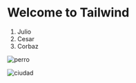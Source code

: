 # Welcome to Tailwind

1. Julio
2. Cesar
3. Corbaz

<img src="https://picsum.photos/id/237/600/400" alt="perro">

![ciudad](https://picsum.photos/id/238/600/400 "Ciudad")
